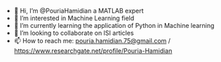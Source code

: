 - 👋 Hi, I’m @PouriaHamidian a MATLAB expert
- 👀 I’m interested in Machine Learning field
- 🌱 I’m currently learning the application of Python in Machine learning
- 💞️ I’m looking to collaborate on ISI articles
- 📫 How to reach me: pouria.hamidian.75@gmail.com / https://www.researchgate.net/profile/Pouria-Hamidian

<!---
PouriaHamidian/PouriaHamidian is a ✨ special ✨ repository because its `README.md` (this file) appears on your GitHub profile.
You can click the Preview link to take a look at your changes.
--->
